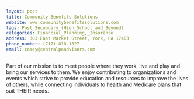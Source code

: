 ```yaml
---
layout: post
title: Community Benefits Solutions
website: www.communitybenefitssolutions.com
tags: Post_Secondary_(High_School_and_Beyond)
categories: Financial_Planning,_Insurance
address: 303 East Market Street, York, PA 17403
phone_number: (717) 818-1827
email: casey@centralpaadvisors.com
---
```

Part of our mission is to meet people where they work, live and play and bring our services to them. We enjoy contributing to organizations and events which strive to provide education and resources to improve the lives of others, while connecting individuals to health and Medicare plans that suit THEIR needs. 
